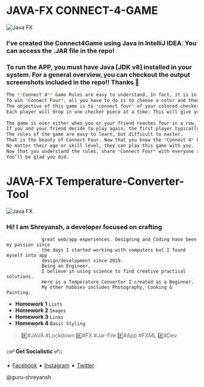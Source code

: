 # JAVA-FX CONNECT-4-GAME

![Java FX](https://img.shields.io/badge/-Finished-brightgreen.svg)
### I've created the Connect4Game using Java in IntelliJ IDEA. You can access the .JAR file in the repo!
### To run the APP, you must have Java [JDK v8] installed in your system. For a general overview, you can checkout the output screenshots included in the repo!! Thanks :santa:
```bash
The **Connect 4** Game Rules are easy to understand. In fact, it is in the name.
To win *Connect Four*, all you have to do is to choose a color and then take turns dropping colored discs from the top into a *seven-column, six-row* vertically suspended grid. The pieces fall straight down, occupying the next available space within the column.
The objective of this game is to *connect four* of your colored checker pieces in a row,much the same as tic tac toe. This can be done horizontally, vertically or diagonally.
Each player will drop in one checker piece at a time. This will give you a chance to either build your row, or stop your opponent from getting four in a row.
                 
The game is over either when you or your friend reaches four in a row, or when all forty two slots are filled, ending in a stalemate.
If you and your friend decide to play again, the first player typically goes first.
The rules of the game are easy to learn, but difficult to master.
That is the beauty of Connect Four. Now that you know the *Connect 4* board game rules, now is the time to challenge everyone you know.
No matter their age or skill level, they can play this game with you.
Now that you understand the rules, share *Connect Four* with everyone around you.
You’ll be glad you did.
```

# JAVA-FX Temperature-Converter-Tool

![Java FX](https://img.shields.io/badge/-Finished-brightgreen.svg)
### Hi! I am Shreyansh, a developer focused on crafting
                 great web/app experiences. Designing and Coding have been my passion since
                 the days I started working with computers but I found myself into app
                 design/development since 2019.
                 Being an Engineer,
                 I believe in using science to find creative practical solutions.
                 Here is a Temperature Converter I created as a Beginner.
                 My other hobbies includes Photography, Cooking & Painting.

* **Homework 1** `Lists`
* **Homework 2** `Images`
* **Homework 3** `Links`
* **Homework 4** `Basic Styling`

> :hash:#JAVA #Lockdown :hash:#FX #Jar-File :hash:#App #FXML :hash:#Dev

#### :::white_check_mark: Get Socialistic :white_check_mark:::
➧ [Facebook](https://www.facebook.com/shreyansh.kumarsingh.7)
➧ [Instagram](https://www.instagram.com/guru_harry/)
➧ [Twitter](https://twitter.com/HpShreyansh)

@guru-shreyansh
